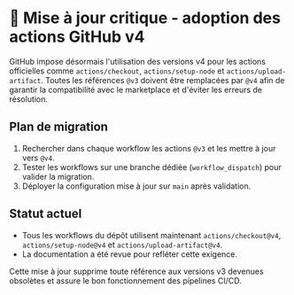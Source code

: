 # 🚨 Mise à jour critique - adoption des actions GitHub v4

GitHub impose désormais l'utilisation des versions v4 pour les actions officielles comme `actions/checkout`, `actions/setup-node` et `actions/upload-artifact`.
Toutes les références `@v3` doivent être remplacées par `@v4` afin de garantir la compatibilité avec le marketplace et d'éviter les erreurs de résolution.

## Plan de migration
1. Rechercher dans chaque workflow les actions `@v3` et les mettre à jour vers `@v4`.
2. Tester les workflows sur une branche dédiée (`workflow_dispatch`) pour valider la migration.
3. Déployer la configuration mise à jour sur `main` après validation.

## Statut actuel
- Tous les workflows du dépôt utilisent maintenant `actions/checkout@v4`, `actions/setup-node@v4` et `actions/upload-artifact@v4`.
- La documentation a été revue pour refléter cette exigence.

Cette mise à jour supprime toute référence aux versions v3 devenues obsolètes et assure le bon fonctionnement des pipelines CI/CD.
